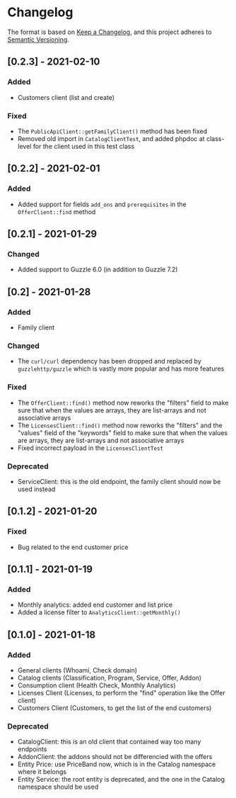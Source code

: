 # Changelog

The format is based on [Keep a Changelog](https://keepachangelog.com/en/1.0.0/),
and this project adheres to [Semantic Versioning](https://semver.org/spec/v2.0.0.html).

## [0.2.3] - 2021-02-10
### Added
- Customers client (list and create)

### Fixed
- The ```PublicApiClient::getFamilyClient()``` method has been fixed
- Removed old import in ```CatalogClientTest```, and added phpdoc at class-level for the client used in this test class

## [0.2.2] - 2021-02-01
### Added
- Added support for fields ```add_ons``` and ```prerequisites``` in the ```OfferClient::find``` method

## [0.2.1] - 2021-01-29
### Changed
- Added support to Guzzle 6.0 (in addition to Guzzle 7.2)

## [0.2] - 2021-01-28
### Added
- Family client

### Changed
- The ```curl/curl``` dependency has been dropped and replaced by ```guzzlehttp/guzzle``` which is vastly more popular and has more features

### Fixed
- The ```OfferClient::find()``` method now reworks the "filters" field to make sure that when the values are arrays, they are list-arrays and not associative arrays
- The ```LicensesClient::find()``` method now reworks the "filters" and the "values" field of the "keywords" field to make sure that when the values are arrays, they are list-arrays and not associative arrays
- Fixed incorrect payload in the ```LicensesClientTest```

### Deprecated
- ServiceClient: this is the old endpoint, the family client should now be used instead

## [0.1.2] - 2021-01-20
### Fixed
- Bug related to the end customer price

## [0.1.1] - 2021-01-19
### Added
- Monthly analytics: added end customer and list price
- Added a license filter to ```AnalyticsClient::getMonthly()```

## [0.1.0] - 2021-01-18
### Added
- General clients (Whoami, Check domain)
- Catalog clients (Classification, Program, Service, Offer, Addon)
- Consumption client (Health Check, Monthly Analytics)
- Licenses Client (Licenses, to perform the "find" operation like the Offer client)
- Customers Client (Customers, to get the list of the end customers)

### Deprecated
- CatalogClient: this is an old client that contained way too many endpoints
- AddonClient: the addons should not be differencied with the offers
- Entity Price: use PriceBand now, which is in the Catalog namespace where it belongs
- Entity Service: the root entity is deprecated, and the one in the Catalog namespace should be used
